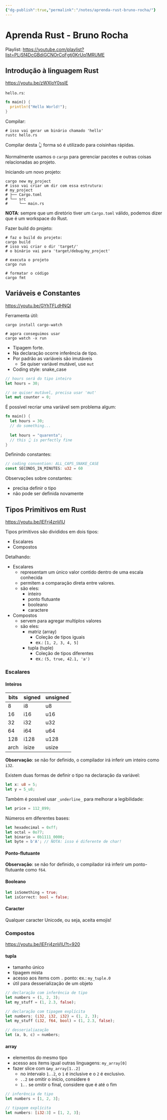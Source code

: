```yaml
---
{"dg-publish":true,"permalink":"/notes/aprenda-rust-bruno-rocha/"}
---
```


# Aprenda Rust - Bruno Rocha

Playlist: <https://youtube.com/playlist?list=PLjSf4DcGBdiGCNOrCoFgtj0KrUq1MRUME>


## Introdução à linguagem Rust

<https://youtu.be/zWXloY0sslE>

`hello.rs`:
```rust
fn main() {
  println!("Hello World!");
}
```

Compilar:
```shell
# isso vai gerar um binário chamado 'hello'
rustc hello.rs
```

Compilar desta 👆 forma só é utilizado para coisinhas rápidas.

Normalmente usamos o `cargo` para gerenciar pacotes e outras coisas relacionadas ao projeto.

Iniciando um novo projeto:
```shell
cargo new my_project
# isso vai criar um dir com essa estrutura:
# my_project
# ├── Cargo.toml
# └── src
#     └── main.rs
```

**NOTA**: sempre que um diretório tiver um `Cargo.toml` válido, podemos dizer que é um workspace do Rust.

Fazer build do projeto:
```shell
# faz o build do projeto:
cargo build
# isso vai criar o dir 'target/'
# o binário vai para 'target/debug/my_project'

# executa o projeto
cargo run

# formatar o código
cargo fmt
```

## Variáveis e Constantes

<https://youtu.be/GYhTFLdHNQI>

Ferramenta útil:
```shell
cargo install cargo-watch

# agora conseguimos usar
cargo watch -x run
```

- Tipagem forte.
- Na declaração ocorre inferência de tipo.
- Por padrão as variáveis são imutáveis
    - Se quiser variável mutável, use `mut`
- Coding style: snake_case

```rust
// hours será do tipo inteiro
let hours = 30;

// se quiser mutável, precisa usar 'mut'
let mut counter = 0;
```

É possível recriar uma variável sem problema algum:
```rust
fn main() {
  let hours = 30;
  // do something...
  
  let hours = "quarenta";
  // this 👆 is perfectly fine
}
```

Definindo constantes:
```rust
// coding convention: ALL_CAPS_SNAKE_CASE
const SECONDS_IN_MINUTES: u32 = 60
```

Observações sobre constantes:

- precisa definir o tipo
- não pode ser definida novamente


## Tipos Primitivos em Rust

<https://youtu.be/IEFrj4znVIU>

Tipos primitivos são divididos em dois tipos:

- Escalares
- Compostos

Detalhando:

- Escalares
    - representam um único valor contido dentro de uma escala conhecida
    - permitem a comparação direta entre valores.
    - são eles:
        - inteiro
        - ponto flutuante
        - booleano
        - caractere
- Compostos
    - servem para agregar multiplos valores
    - são eles:
        - matriz (array)
            - Coleção de tipos iguais
            - ex.: `[1, 2, 3, 4, 5]`
        - tupla (tuple)
            - Coleção de tipos diferentes
            - ex.: `(5, true, 42.1, 'a')`

### Escalares

#### Inteiros

| bits | signed | unsigned |
| ---- | ------ | -------- |
| 8    | i8     | u8       |
| 16   | i16    | u16      |
| 32   | i32    | u32      |
| 64   | i64    | u64      |
| 128  | i128   | u128     |
| arch | isize  | usize    |

**Observação**: se não for definido, o compilador irá inferir um inteiro como `i32`.

Existem duas formas de definir o tipo na declaração da variável:
```rust
let x: u8 = 5;
let y = 5_u8;
```

Também é possível usar `_underline_` para melhorar a legibilidade:
```rust
let price = 112_899;
```

Números em diferentes bases:
```rust
let hexadecimal = 0xff;
let octal = 0o77;
let binario = 0b1111_0000;
let byte = b'A'; // NOTA: isso é diferente de char!
```


#### Ponto-flutuante

**Observação**: se não for definido, o compilador irá inferir um ponto-flutuante como `f64`.


#### Booleano

```rust
let isSomething = true;
let isCorrect: bool = false;
```


#### Caracter

Qualquer caracter Unicode, ou seja, aceita emojis!


### Compostos

<https://youtu.be/IEFrj4znVIU?t=920>

#### tupla

- tamanho único
- tipagem mista
- acesso aos items com `.` ponto: ex.: `my_tuple.0`
- útil para desserialização de um objeto

```rust
// declaração com inferência de tipo
let numbers = (1, 2, 3);
let my_stuff = (1, 2.3, false);

// declaração com tipagem explícita
let numbers: (i32, i32, i32) = (1, 2, 3);
let my_stuff (i32, f64, bool) = (1, 2.3, false);

// desserialiazação
let (a, b, c) = numbers;
```

#### array

- elementos do mesmo tipo
- acesso aos items igual outras linguagens: `my_array[0]`
- fazer slice com `&my_array[1..2]`
    - no intervalo `1..2`, o `1` é inclusive e o `2` é exclusivo.
    - `..2` se omitir o início, considere `0`
    - `1..` se omitir o final, considere que é até o fim

```rust
// inferência de tipo
let numbers = [1, 2, 3];

// tipagem explícita
let numbers: [i32:3] = [1, 2, 3];
```


